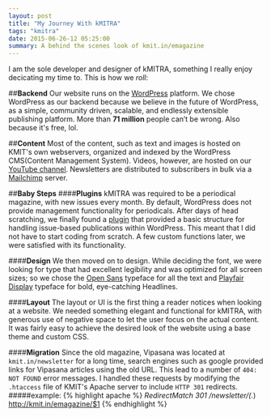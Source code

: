 ```yaml
---
layout: post
title: "My Journey With kMITRA"
tags: "kmitra"
date: 2015-06-26-12 05:25:00
summary: A behind the scenes look of kmit.in/emagazine
---
```

I am the sole developer and designer of kMITRA, something I really enjoy decicating my time to. 
This is how we *roll*:

##**Backend**
Our website runs on the [WordPress](https://wordpress.org) platform. 
We chose WordPress as our backend because we believe in the future of WordPress, as a simple, community driven, scalable, and endlessly extensible publishing platform. 
More than **71 million** people can’t be wrong. Also because it's free, lol.

##**Content** 
Most of the content, such as text and images is hosted on KMIT's own webservers, organized and indexed by the WordPress CMS(Content Management System).
Videos, however, are hosted on our [YouTube channel](https://www.youtube.com/channel/UCVy33lRaRxA8ACd-QU2Gumw). 
Newsletters are distributed to subscribers in bulk via a [Mailchimp](https://mailchimp.com/) server.

##**Baby Steps**
####**Plugins**
kMITRA was required to be a periodical magazine, with new issues every month. 
By default, WordPress does not provide management functionality for periodicals.
After days of head scratching, we finally found a [plugin](https://wordpress.org/plugins/issuem/) that provided a basic structure for handling issue-based publications within WordPress. 
This meant that I did not have to start coding from scratch. A few custom functions later, we were satisfied with its functionality.

####**Design**
We then moved on to design. While deciding the font, we were looking for type that had excellent legibility and was optimized for all screen sizes; 
so we chose the [Open Sans](https://www.google.com/fonts/specimen/Open+Sans) typeface for all the text and [Playfair Display](https://www.google.com/fonts/specimen/Playfair+Display) typeface for bold, eye-catching Headlines.

####**Layout**
The layout or UI is the first thing a reader notices when looking at a website. We needed something elegant and functional for kMITRA, with generous use of negative space to let the user focus on the actual content. It was fairly easy to achieve the desired look of the website using a base theme and custom CSS. 

####**Migration**
Since the old magazine, Vipasana was located at `kmit.in/newsletter` for a long time, search engines such as google provided links for Vipasana articles using the old URL. This lead to a number of `404: NOT FOUND` error messages. 
I handled these requests by modifying the `.htaccess` file of KMIT's Apache server to include `HTTP 301` redirects.
#####example:
{% highlight apache %}
	*RedirectMatch 301 /newsletter/(.*) http://kmit.in/emagazine/$1
{% endhighlight %}
